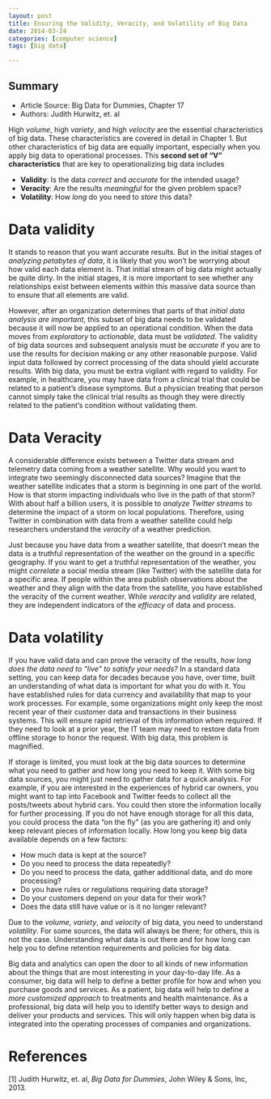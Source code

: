 ```yaml
---
layout: post
title: Ensuring the Validity, Veracity, and Volatility of Big Data
date: 2014-03-24
categories: [computer science]
tags: [big data]

---
```


## Summary

* Article Source: Big Data for Dummies, Chapter 17  
* Authors: Judith Hurwitz, et. al

High *volume*, high *variety*, and high *velocity* are the essential characteristics of big data. These characteristics are covered in detail in Chapter 1. But other characteristics of big data are equally important, especially when you apply big data to operational processes. This **second set of “V” characteristics** that are key to operationalizing big data includes
* **Validity**: Is the data *correct* and *accurate* for the intended usage?  
* **Veracity**: Are the results *meaningful* for the given problem space?  
* **Volatility**: How *long* do you need to *store* this data?


# Data validityIt stands to reason that you want accurate results. But in the initial stages of *analyzing petabytes of data*, it is likely that you won’t be worrying about how valid each data element is. That initial stream of big data might actually be quite dirty. In the initial stages, it is more important to see whether any relationships exist between elements within this massive data source than to ensure that all elements are valid.However, after an organization determines that parts of that *initial data analysis are important*, this subset of big data needs to be validated because it will now be applied to an operational condition. When the data moves from *exploratory* to *actionable*, data must be *validated*. The validity of big data sources and subsequent analysis must be *accurate* if you are to use the results for decision making or any other reasonable purpose. Valid input data followed by correct processing of the data should yield accurate results. With big data, you must be extra vigilant with regard to validity. For example, in healthcare, you may have data from a clinical trial that could be related to a patient’s disease symptoms. But a physician treating that person cannot simply take the clinical trial results as though they were directly related to the patient’s condition without validating them.
# Data Veracity
A considerable difference exists between a Twitter data stream and telemetry data coming from a weather satellite. Why would you want to integrate two seemingly disconnected data sources? Imagine that the weather satellite indicates that a storm is beginning in one part of the world. How is that storm impacting individuals who live in the path of that storm? With about half a billion users, it is possible to *analyze Twitter streams* to determine the impact of a storm on local populations. Therefore, using Twitter in combination with data from a weather satellite could help researchers understand the *veracity* of a weather prediction.
Just because you have data from a weather satellite, that doesn’t mean the data is a truthful representation of the weather on the ground in a specific geography. If you want to get a truthful representation of the weather, you might *correlate* a social media stream (like Twitter) with the satellite data for a specific area. If people within the area publish observations about the weather and they align with the data from the satellite, you have established the veracity of the current weather. While *veracity* and *validity* are related, they are independent indicators of the *efficacy* of data and process.
# Data volatility
If you have valid data and can prove the veracity of the results, *how long does the data need to “live” to satisfy your needs?* In a standard data setting, you can keep data for decades because you have, over time, built an understanding of what data is important for what you do with it. You have established rules for data currency and availability that map to your work processes. For example, some organizations might only keep the most recent year of their customer data and transactions in their business systems. This will ensure rapid retrieval of this information when required. If they need to look at a prior year, the IT team may need to restore data from offline storage to honor the request. With big data, this problem is magnified.
If storage is limited, you must look at the big data sources to determine what you need to gather and how long you need to keep it. With some big data sources, you might just need to gather data for a quick analysis. For example, if you are interested in the experiences of hybrid car owners, you might want to tap into Facebook and Twitter feeds to collect all the posts/tweets about hybrid cars. You could then store the information locally for further processing. If you do not have enough storage for all this data, you could process the data “on the fly” (as you are gathering it) and only keep relevant pieces of information locally. How long you keep big data available depends on a few factors:
* How much data is kept at the source?  
* Do you need to process the data repeatedly?
* Do you need to process the data, gather additional data, and do more processing?
* Do you have rules or regulations requiring data storage?
* Do your customers depend on your data for their work?
* Does the data still have value or is it no longer relevant?


Due to the *volume*, *variety*, and *velocity* of big data, you need to understand *volatility*. For some sources, the data will always be there; for others, this is not the case. Understanding what data is out there and for how long can help you to define retention requirements and policies for big data.
Big data and analytics can open the door to all kinds of new information about the things that are most interesting in your day-to-day life. As a consumer, big data will help to define a better profile for how and when you purchase goods and services. As a patient, big data will help to define a *more customized approach* to treatments and health maintenance. As a professional, big data will help you to identify better ways to design and deliver your products and services. This will only happen when big data is integrated into the operating processes of companies and organizations.

# References
[1] Judith Hurwitz, et. al, *Big Data for Dummies*, John Wiley & Sons, Inc, 2013.
